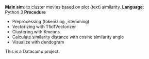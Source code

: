 **Main aim**: to cluster movies based on plot (text) similarity.
**Language**: Python 3
**Procedure**
- Preprocessing (tokenizing , stemming)
- Vectorizing with TfidfVectorizer
- Clustering with Kmeans
- Calculate similarity distance with cosine similarity angle
- Visualize with dendogram

This is a Datacamp project.
